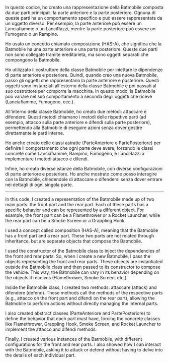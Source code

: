 In questo codice, ho creato una rappresentazione della Batmobile composta da due parti principali: la parte anteriore e la parte posteriore. Ognuna di queste parti ha un comportamento specifico e può essere rappresentata da un oggetto diverso. Per esempio, la parte anteriore può essere un Lanciafiamme o un LanciRazzi, mentre la parte posteriore può essere un Fumogeno o un Rampino.

Ho usato un concetto chiamato composizione (HAS-A), che significa che la Batmobile ha una parte anteriore e una parte posteriore. Queste due parti non sono collegate tramite ereditarietà, ma sono oggetti separati che compongono la Batmobile.

Ho utilizzato il costruttore della classe Batmobile per iniettare le dipendenze di parte anteriore e posteriore. Quindi, quando creo una nuova Batmobile, passo gli oggetti che rappresentano la parte anteriore e posteriore. Questi oggetti sono instanziati all'esterno della classe Batmobile e poi passati al suo costruttore per comporre la macchina. In questo modo, la Batmobile può variare nel suo comportamento a seconda degli oggetti che riceve (Lanciafiamme, Fumogeno, ecc.).

All'interno della classe Batmobile, ho creato due metodi: attaccare e difendere. Questi metodi chiamano i metodi delle rispettive parti (ad esempio, attacco sulla parte anteriore e difendi sulla parte posteriore), permettendo alla Batmobile di eseguire azioni senza dover gestire direttamente le parti interne.

Ho anche creato delle classi astratte (ParteAnteriore e PartePosteriore) per definire il comportamento che ogni parte deve avere, forzando le classi concrete come Lanciafiamme, Rampino, Fumogeno, e LanciRazzi a implementare i metodi attacco e difendi.

Infine, ho creato diverse istanze della Batmobile, con diverse configurazioni di parte anteriore e posteriore. Ho anche mostrato come posso interagire con la Batmobile, chiedendole di attaccare o difendersi senza dover entrare nei dettagli di ogni singola parte.

------------------------------------------------------------------------------------------------------------------------------------------------------------------------------------------

In this code, I created a representation of the Batmobile made up of two main parts: the front part and the rear part. Each of these parts has a specific behavior and can be represented by a different object. For example, the front part can be a Flamethrower or a Rocket Launcher, while the rear part can be a Smoke Screen or a Grappling Hook.

I used a concept called composition (HAS-A), meaning that the Batmobile has a front part and a rear part. These two parts are not related through inheritance, but are separate objects that compose the Batmobile.

I used the constructor of the Batmobile class to inject the dependencies of the front and rear parts. So, when I create a new Batmobile, I pass the objects representing the front and rear parts. These objects are instantiated outside the Batmobile class and then passed to its constructor to compose the vehicle. This way, the Batmobile can vary in its behavior depending on the objects it receives (Flamethrower, Smoke Screen, etc.).

Inside the Batmobile class, I created two methods: attaccare (attack) and difendere (defend). These methods call the methods of the respective parts (e.g., attacco on the front part and difendi on the rear part), allowing the Batmobile to perform actions without directly managing the internal parts.

I also created abstract classes (ParteAnteriore and PartePosteriore) to define the behavior that each part must have, forcing the concrete classes like Flamethrower, Grappling Hook, Smoke Screen, and Rocket Launcher to implement the attacco and difendi methods.

Finally, I created various instances of the Batmobile, with different configurations for the front and rear parts. I also showed how I can interact with the Batmobile, asking it to attack or defend without having to delve into the details of each individual part.
